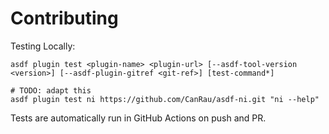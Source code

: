 # Contributing

Testing Locally:

```shell
asdf plugin test <plugin-name> <plugin-url> [--asdf-tool-version <version>] [--asdf-plugin-gitref <git-ref>] [test-command*]

# TODO: adapt this
asdf plugin test ni https://github.com/CanRau/asdf-ni.git "ni --help"
```

Tests are automatically run in GitHub Actions on push and PR.
